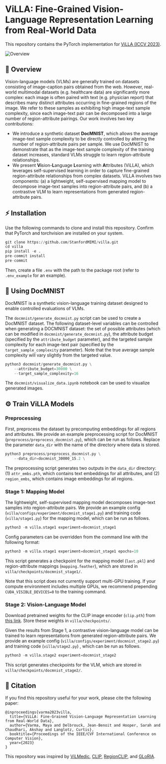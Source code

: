 # ViLLA: Fine-Grained Vision-Language Representation Learning from Real-World Data
This repository contains the PyTorch implementation for [ViLLA (ICCV 2023)](https://arxiv.org/abs/2308.11194).

![Overview](assets/img.png "")

## 🌴 Overview
Vision-language models (VLMs) are generally trained on datasets consisting of image-caption pairs obtained from the web. However, real-world multimodal datasets (e.g. healthcare data) are significantly more complex: each image is often paired with text (e.g. physician report) that describes many distinct attributes occurring in fine-grained regions of the image. We refer to these samples as exhibiting high image-text sample complexity, since each image-text pair can be decomposed into a large number of region-attribute pairings. Our work involves two key contributions:

- We introduce a synthetic dataset **DocMNIST**, which allows the average image-text sample complexity to be directly controlled by altering the number of region-attribute pairs per sample. We use DocMNIST to demonstrate that as the image-text sample complexity of the training dataset increases, standard VLMs struggle to learn region-attribute relationships.
- We present **Vi**sion-**L**anguage **L**earning with **A**ttributes (ViLLA), which leverages self-supervised learning in order to capture fine-grained region-attribute relationships from complex datasets. ViLLA involves two components:  (a) a lightweight, self-supervised mapping model to decompose image-text samples into region-attribute pairs, and (b) a contrastive VLM to learn representations from generated region-attribute pairs.

## ⚡️ Installation
Use the following commands to clone and install this repository. Confirm that PyTorch and torchvision are installed on your system.

```python
git clone https://github.com/StanfordMIMI/villa.git
cd villa
pip install -e .
pre-commit install
pre-commit
```

Then, create a file ```.env``` with the path to the package root (refer to ```.env_example``` for an example).

## 🔢 Using DocMNIST
DocMNIST is a synthetic vision-language training dataset designed to enable controlled evaluations of VLMs.

The ```docmnist/generate_docmnist.py``` script can be used to create a DocMNIST dataset. The following dataset-level variables can be controlled when generating a DOCMNIST dataset: the set of possible attributes (which can be modified in ```docmnist/generate_docmnist.py```), the attribute budget (specified by the ```attribute_budget``` parameter), and the targeted sample complexity for each image-text pair (specified by the ```target_sample_complexity``` parameter). Note that the true average sample complexity will vary slightly from the targeted value.

```python
python3 docmnist/generate_docmnist.py \
    --attribute_budget=30000 \
    --target_sample_complexity=16
```
The ```docmnist/visualize_data.ipynb``` notebook can be used to visualize generated images.

## ⚙️ Train ViLLA Models
### Preprocessing
First, preprocess the dataset by precomputing embeddings for all regions and attributes. We provide an example preprocessing script for DocMNIST (```preprocess/preprocess_docmnist.py```), which can be run as follows. Replace the parameter ```data_dir``` with the name of the directory where data is stored.

```python
python3 preprocess/preprocess_docmnist.py \
    --data_dir=docmnist_30000_15.2 \
```

The preprocessing script generates two outputs in the ```data_dir``` directory: (1) ```attr_embs.pth```, which contains text embeddings for all attributes, and (2) ```region_embs```, which contains image embeddings for all regions.

### Stage 1: Mapping Model
The lightweight, self-supervised mapping model decomposes image-text samples into region-attribute pairs. We provide an example config (```villa/configs/experiment/docmnist_stage1.py```) and training code (```villa/stage1.py```) for the mapping model, which can be run as follows.

```python
python3 -m villa.stage1 experiment=docmnist_stage1
```

Config parameters can be overridden from the command line with the following format:

```python
python3 -m villa.stage1 experiment=docmnist_stage1 epochs=10
```

This script generates a checkpoint for the mapping model (```last.pkl```) and region-attribute mappings (```mapping.feather```), which are stored in  ```villa/checkpoints/docmnist_stage1/```.

Note that this script does not currently support multi-GPU training. If your compute environment includes multiple GPUs, we recommend prepending ```CUDA_VISIBLE_DEVICES=0``` to the training command.

### Stage 2: Vision-Language Model
Download pretrained weights for the CLIP image encoder (```clip.pth```) from [this link](https://drive.google.com/drive/u/1/folders/1luymCKnHZ86xFFsGZAbW2nKYylVLTi-g). Store these weights in ```villa/checkpoints/```.

Given the results from Stage 1, a contrastive vision-language model can be trained to learn representations from generated region-attribute pairs. We provide an example config (```villa/configs/experiment/docmnist_stage2.py```) and training code (```villa/stage2.py```) , which can be run as follows.

```python
python3 -m villa.stage2 experiment=docmnist_stage2
```

This script generates checkpoints for the VLM, which are stored in ```villa/checkpoints/docmnist_stage2/```.


## 📎 Citation
If you find this repository useful for your work, please cite the following paper:

```
@inproceedings{varma2023villa,
  title={ViLLA: Fine-Grained Vision-Language Representation Learning from Real-World Data},
  author={Varma, Maya and Delbrouck, Jean-Benoit and Hooper, Sarah and Chaudhari, Akshay and Langlotz, Curtis},
  booktitle={Proceedings of the IEEE/CVF International Conference on Computer Vision},
  year={2023}
}
```
This repository was inspired by [ViLMedic](https://github.com/jbdel/vilmedic), [CLIP](https://github.com/openai/CLIP), [RegionCLIP](https://github.com/microsoft/regionclip), and [GLoRIA](https://github.com/marshuang80/gloria).
